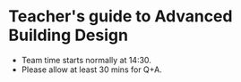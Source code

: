 # Teacher's guide to Advanced Building Design

* Team time starts normally at 14:30.
* Please allow at least 30 mins for Q+A.
